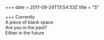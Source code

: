 +++
date = 2011-09-24T13:54:53Z
title = "S"

+++ 
Currently   
A piece of blank space   
Are you in the past?   
Either in the future 
